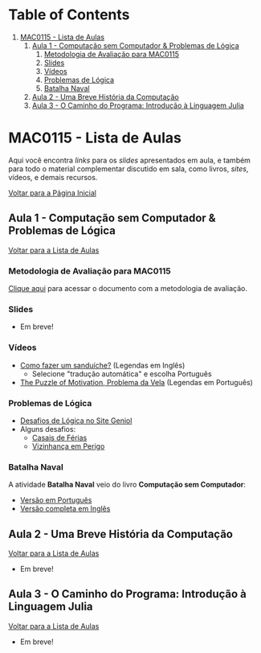 
# Table of Contents

1.  [MAC0115 - Lista de Aulas](#org06628a3)
    1.  [Aula 1 - Computação sem Computador & Problemas de Lógica](#org4c238fb)
        1.  [Metodologia de Avaliação para MAC0115](#orga233046)
        2.  [Slides](#orgf5381ee)
        3.  [Vídeos](#orgaefa6bb)
        4.  [Problemas de Lógica](#org93c64ea)
        5.  [Batalha Naval](#orgdb958a2)
    2.  [Aula 2 - Uma Breve História da Computação](#orgda2340c)
    3.  [Aula 3 - O Caminho do Programa: Introdução à Linguagem Julia](#orgfad8da1)



<a id="org06628a3"></a>

# MAC0115 - Lista de Aulas

Aqui você encontra *links* para os *slides* apresentados em aula, e também para todo
o material complementar discutido em sala,  como livros, *sites*, vídeos, e demais
recursos.

[Voltar para a Página Inicial](index.html)


<a id="org4c238fb"></a>

## Aula 1 - Computação sem Computador & Problemas de Lógica

[Voltar para a Lista de Aulas](#org06628a3)


<a id="orga233046"></a>

### Metodologia de Avaliação para MAC0115

[Clique aqui](./pdf/MAC0115.pdf) para acessar o documento com a metodologia de avaliação.


<a id="orgf5381ee"></a>

### Slides

-   Em breve!


<a id="orgaefa6bb"></a>

### Vídeos

-   [Como fazer um sanduíche?](https://www.youtube.com/watch?v=FN2RM-CHkuI) (Legendas em Inglês)
    -   Selecione "tradução automática" e escolha Português
-   [The Puzzle of Motivation, Problema da Vela](https://www.youtube.com/watch?v=rrkrvAUbU9Y) (Legendas em Português)


<a id="org93c64ea"></a>

### Problemas de Lógica

-   [Desafios de Lógica no Site Geniol](https://www.geniol.com.br/logica/desafios/)
-   Alguns desafios:
    -   [Casais de Férias](https://www.geniol.com.br/logica/desafios/casais-de-ferias/)
    -   [Vizinhança em Perigo](https://www.geniol.com.br/logica/desafios/vizinhanca-em-perigo/)


<a id="orgdb958a2"></a>

### Batalha Naval

A atividade **Batalha Naval** veio do livro **Computação sem Computador**:

-   [Versão em Português](https://classic.csunplugged.org/wp-content/uploads/2014/12/CSUnpluggedTeachers-portuguese-brazil-feb-2011.pdf)
-   [Versão completa em Inglês](https://classic.csunplugged.org/wp-content/uploads/2015/03/CSUnplugged_OS_2015_v3.1.pdf)


<a id="orgda2340c"></a>

## Aula 2 - Uma Breve História da Computação

[Voltar para a Lista de Aulas](#org06628a3)

-   Em breve!


<a id="orgfad8da1"></a>

## Aula 3 - O Caminho do Programa: Introdução à Linguagem Julia

[Voltar para a Lista de Aulas](#org06628a3)

-   Em breve!
